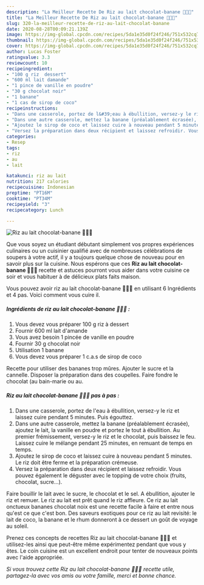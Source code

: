 ```yaml
---
description: "La Meilleur Recette De Riz au lait chocolat-banane 🍫🥣🌱"
title: "La Meilleur Recette De Riz au lait chocolat-banane 🍫🥣🌱"
slug: 320-la-meilleur-recette-de-riz-au-lait-chocolat-banane
date: 2020-08-28T00:09:21.139Z
image: https://img-global.cpcdn.com/recipes/5da1e35d0f24f246/751x532cq70/riz-au-lait-chocolat-banane-🍫🥣🌱-photo-principale-de-la-recette.jpg
thumbnail: https://img-global.cpcdn.com/recipes/5da1e35d0f24f246/751x532cq70/riz-au-lait-chocolat-banane-🍫🥣🌱-photo-principale-de-la-recette.jpg
cover: https://img-global.cpcdn.com/recipes/5da1e35d0f24f246/751x532cq70/riz-au-lait-chocolat-banane-🍫🥣🌱-photo-principale-de-la-recette.jpg
author: Lucas Foster
ratingvalue: 3.3
reviewcount: 10
recipeingredient:
- "100 g riz  dessert"
- "600 ml lait damande"
- "1 pince de vanille en poudre"
- "30 g chocolat noir"
- "1 banane"
- "1 cas de sirop de coco"
recipeinstructions:
- "Dans une casserole, portez de l&#39;eau à ébullition, versez-y le riz et laissez cuire pendant 5 minutes. Puis égouttez."
- "Dans une autre casserole, mettez la banane (préalablement écrasée), ajoutez le lait, la vanille en poudre et portez le tout à ébullition. Au premier frémissement, versez-y le riz et le chocolat, puis baissez le feu. Laissez cuire le mélange pendant 25 minutes, en remuant de temps en temps."
- "Ajoutez le sirop de coco et laissez cuire à nouveau pendant 5 minutes. Le riz doit être ferme et la préparation crémeuse."
- "Versez la préparation dans deux récipient et laissez refroidir. Vous pouvez également le déguster avec le topping de votre choix (fruits, chocolat, sucre...)."
categories:
- Resep
tags:
- riz
- au
- lait

katakunci: riz au lait 
nutrition: 217 calories
recipecuisine: Indonesian
preptime: "PT16M"
cooktime: "PT34M"
recipeyield: "3"
recipecategory: Lunch

---
```



![Riz au lait chocolat-banane 🍫🥣🌱](https://img-global.cpcdn.com/recipes/5da1e35d0f24f246/751x532cq70/riz-au-lait-chocolat-banane-🍫🥣🌱-photo-principale-de-la-recette.jpg)

Que vous soyez un étudiant débutant simplement vos propres expériences culinaires ou un cuisinier qualifié avec de nombreuses célébrations de soupers à votre actif, il y a toujours quelque chose de nouveau pour en savoir plus sur la cuisine. Nous espérons que ces <strong> Riz au lait chocolat-banane 🍫🥣🌱 </strong> recette et astuces pourront vous aider dans votre cuisine ce soir et vous habituer à de délicieux plats faits maison.

<!--inarticleads1-->

Vous pouvez avoir riz au lait chocolat-banane 🍫🥣🌱 en utilisant 6 Ingrédients et 4 pas. Voici comment vous cuire il.

##### Ingrédients de riz au lait chocolat-banane 🍫🥣🌱 :

1. Vous devez vous préparer 100 g riz à dessert
1. Fournir 600 ml lait d&#39;amande
1. Vous avez besoin 1 pincée de vanille en poudre
1. Fournir 30 g chocolat noir
1. Utilisation 1 banane
1. Vous devez vous préparer 1 c.a.s de sirop de coco


Recette pour utiliser des bananes trop mûres. Ajouter le sucre et la cannelle. Disposer la préparation dans des coupelles. Faire fondre le chocolat (au bain-marie ou au. 

<!--inarticleads2-->

##### Riz au lait chocolat-banane 🍫🥣🌱 pas à pas :

1. Dans une casserole, portez de l&#39;eau à ébullition, versez-y le riz et laissez cuire pendant 5 minutes. Puis égouttez.
1. Dans une autre casserole, mettez la banane (préalablement écrasée), ajoutez le lait, la vanille en poudre et portez le tout à ébullition. Au premier frémissement, versez-y le riz et le chocolat, puis baissez le feu. Laissez cuire le mélange pendant 25 minutes, en remuant de temps en temps.
1. Ajoutez le sirop de coco et laissez cuire à nouveau pendant 5 minutes. Le riz doit être ferme et la préparation crémeuse.
1. Versez la préparation dans deux récipient et laissez refroidir. Vous pouvez également le déguster avec le topping de votre choix (fruits, chocolat, sucre...).


Faire bouillir le lait avec le sucre, le chocolat et le sel. A ébullition, ajouter le riz et remuer. Le riz au lait est prêt quand le riz affleure. Ce riz au lait onctueux bananes chocolat noix est une recette facile à faire et entre nous qu&#39;est ce que c&#39;est bon. Des saveurs exotiques pour ce riz au lait revisité: le lait de coco, la banane et le rhum donneront à ce dessert un goût de voyage au soleil. 

<!--inarticleads1-->

<p>
Prenez ces concepts de recettes Riz au lait chocolat-banane 🍫🥣🌱 et utilisez-les ainsi que peut-être même expérimentez pendant que vous y êtes. Le coin cuisine est un excellent endroit pour tenter de nouveaux points avec l'aide appropriée.
</p>

<p>
<i>Si vous trouvez cette Riz au lait chocolat-banane 🍫🥣🌱 recette utile, partagez-la avec vos amis ou votre famille, merci et bonne chance.</i>
</p>
